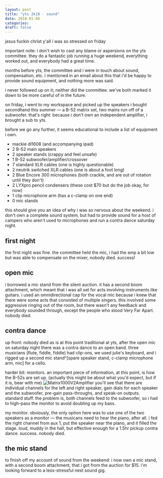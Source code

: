 ```yaml
---
layout: post
title: "yts 2k18 - sound"
date: 2018-01-08
categories:
draft: false
---
```


jesus fuckin christ y'all i was so stressed on friday

important note: i don't wish to cast any blame or aspersions on the yts committee. they do a fantastic job running a huge weekend, everything worked out, and everybody had a great time.

months before yts, the committee and i were in touch about sound, compensation, etc. i mentioned in an email about this that i'd be happy to provide sound equipment, and nothing more was said.

i never followed up on it; neither did the committee. we've both marked it down to be more careful of in the future.

on friday, i went to my workspace and picked up the speakers i bought secondhand this summer — a B-52 matrix set, two mains run off of a subwoofer. that's right: because i don't own an independent amplifier, i brought a sub to yts.

before we go any further, it seems educational to include a list of equipment i own.

* mackie dl1608 (and accompanying ipad)
* 2 B-52 main speakers
* 2 speaker stands (crappy and feel unsafe)
* 1 B-52 subwoofer/amplifier/crossover
* 7 standard XLR cables (one is highly questionable)
* 2 neutrik switched XLR cables (one is about a foot long)
* 2 Blue Encore 300 microphones (both crackle, and are out of rotation until they don't)
* 2 LYXpro pencil condensers (these cost $70 but do the job okay, for now)
* 1 clip microphone arm (has a c-clamp on one end)
* 0 mic stands

this should give you an idea of why i was so nervous about the weekend. i don't own a complete sound system, but had to provide sound for a host of campers who aren't used to microphones and run a contra dance saturday night.

## first night

the first night was fine. the committee held the mic, i had the amp a bit low but was able to compensate on the mixer, nobody died. success!

## open mic

i borrowed a mic stand from the silent auction. it has a second boom attachment, which meant that i was all set for acts involving instruments like guitars.
i used an omnidirectional cap for the vocal mic because i knew that there were some acts that consisted of multiple singers. this involved some aggressive ringing out of the room, but there wasn't any feedback and everybody sounded through, except the people who stood Very Far Apart. nobody died.

## contra dance

up front: nobody died
as is at this point traditional at yts, after the open mic on saturday night there was a contra dance to an open band. three musicians (flute, fiddle, fiddle) had clip-ons, we used julie's keyboard, and i rigged up a second mic stand^[spare speaker stand, c-clamp microphone arm, mic] for a cello.

harder bit: monitors.
an important piece of information, at this point, is how the B-52s are set up. (actually this might be about what you'd expect, but if it is, bear with me)
![Matrix1000V2Amplifier](/content/images/2018/01/Matrix1000V2Amplifier.jpg)
you'll see that there are individual channels for the left and right speaker, gain dials for each speaker and the subwoofer, pre-gain pass-throughs, and speak-on outputs.
standard stuff. the problem is, both channels feed to the subwoofer, so i had to high-pass the monitor to avoid doubling up my bass.

my monitor. obviously, the only option here was to use one of the two speakers as a monitor — the musicans need to hear the piano, after all. i fed the right channel from aux 1, put the speaker near the piano, and it filled the stage. loud, muddy in the hall, but effective enough for a 1.5hr pickup contra dance. success. nobody died.

## the mic stand

to finish off my account of sound from the weekend: i now own a mic stand, with a second boom attachment, that i got from the auction for $15. i'm looking forward to a less-stressful next sound gig.
